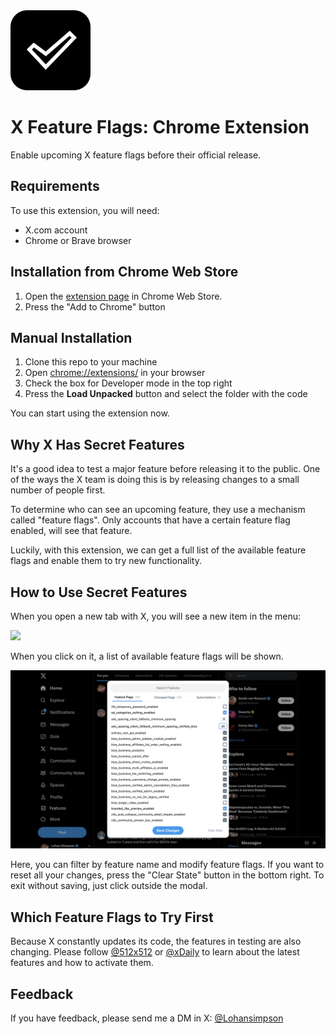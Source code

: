 <img src="./extension/assets/icons/128.png" height="128">

# X Feature Flags: Chrome Extension

Enable upcoming X feature flags before their official release.

## Requirements

To use this extension, you will need:

-   X.com account
-   Chrome or Brave browser

## Installation from Chrome Web Store

1. Open the [extension page](https://chrome.google.com/webstore/detail/secret-twitter-features/phioeneleonlckednejcmajbkmhhiepm?hl=en-GB&authuser=0) in Chrome Web Store.
2. Press the "Add to Chrome" button

## Manual Installation

1. Clone this repo to your machine
2. Open [chrome://extensions/](chrome://extensions/) in your browser
3. Check the box for Developer mode in the top right
4. Press the **Load Unpacked** button and select the folder with the code

You can start using the extension now.

## Why X Has Secret Features

It's a good idea to test a major feature before releasing it to the public. One of the ways the X team is doing this is by releasing changes to a small number of people first.

To determine who can see an upcoming feature, they use a mechanism called "feature flags". Only accounts that have a certain feature flag enabled, will see that feature.

Luckily, with this extension, we can get a full list of the available feature flags and enable them to try new functionality.

## How to Use Secret Features

When you open a new tab with X, you will see a new item in the menu:

<img src="./docs/menu.png" height="250">

When you click on it, a list of available feature flags will be shown.

<img src="./docs/x-ss-flags.png" width="600">

Here, you can filter by feature name and modify feature flags. If you want to reset all your changes, press the "Clear State" button in the bottom right. To exit without saving, just click outside the modal.

## Which Feature Flags to Try First

Because X constantly updates its code, the features in testing are also changing. Please follow [@512x512](https://twitter.com/512x512) or [@xDaily](https://twitter.com/xDaily) to learn about the latest features and how to activate them.

## Feedback

If you have feedback, please send me a DM in X: [@Lohansimpson](https://x.com/Lohansimpson)
